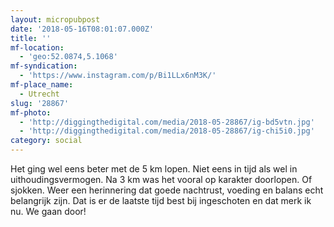 ```yaml
---
layout: micropubpost
date: '2018-05-16T08:01:07.000Z'
title: ''
mf-location:
  - 'geo:52.0874,5.1068'
mf-syndication:
  - 'https://www.instagram.com/p/Bi1LLx6nM3K/'
mf-place_name:
  - Utrecht
slug: '28867'
mf-photo:
  - 'http://diggingthedigital.com/media/2018-05-28867/ig-bd5vtn.jpg'
  - 'http://diggingthedigital.com/media/2018-05-28867/ig-chi5i0.jpg'
category: social
---
```

Het ging wel eens beter met de 5 km lopen. Niet eens in tijd als wel in uithoudingsvermogen. Na 3 km was het vooral op karakter doorlopen. Of sjokken. Weer een herinnering dat goede nachtrust, voeding en balans echt belangrijk zijn. Dat is er de laatste tijd best bij ingeschoten en dat merk ik nu. We gaan door!
